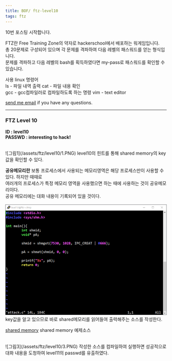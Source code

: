 ```yaml
---
title: BOF/ ftz-level10
tags: ftz
---
```


10번 포스팅 시작합니다.

FTZ란 Free Training Zone의 약자로 hackerschool에서 배포하는 워게임입니다.  
총 20문제로 구성되어 있으며 각 문제를 격파하여 다음 레벨의 패스워드를 얻는 형식입니다.  
문제를 격파하고 다음 레벨의 bash를 획득하였다면 my-pass로 패스워드를 확인할 수 있습니다.  

사용 linux 명령어  
ls - 파일 내역 출력
cat - 파일 내용 확인  
gcc - gcc컴파일러로 컴파일하도록 하는 명령 
vim - text editor  

 [send me email](mailto:jewel7492@gmail.com) if you have any questions.

<!--more-->

---
### FTZ Level 10
**ID : level10**  
**PASSWD : interesting to hack!**         

<br />
![그림1](/assets/ftz/level10/1.PNG)  
level10의 힌트를 통해 shared memory의 key값을 확인할 수 있다.  

**공유메모리란**
보통 프로세스에서 사용되는 메모리영역은 해당 프로세스만이 사용할 수 있다. 하지만 때때로  
여러개의 프로세스가 특정 메모리 영역을 사용했으면 하는 때에 사용하는 것이 공유메모리이다.  
공유 메모리에는 대화 내용이 기록되어 있을 것이다.  
<br />
![그림2](/assets/ftz/level10/2.PNG)  
key값을 알고 있으므로 바로 shared메모리를 읽어들여 출력해주는 소스를 작성한다.  

[shared memory](https://github.com/limjunho/C/tree/master/shared_memory) shared memory 예제소스  

<br />
![그림3](/assets/ftz/level10/3.PNG)  
작성한 소스를 컴파일하여 실행하면 성공적으로 대화 내용을 도청하여 level11의 passwd를 유출하였다.  
